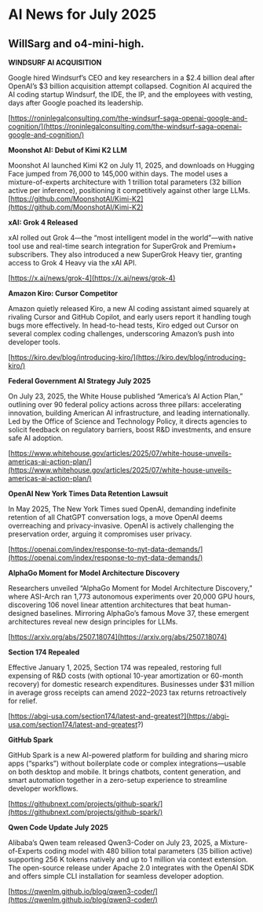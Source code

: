 # AI News for July 2025

## WillSarg and o4-mini-high.

**WINDSURF AI ACQUISITION**

Google hired Windsurf’s CEO and key researchers in a $2.4 billion deal after OpenAI’s $3 billion acquisition attempt collapsed.
Cognition AI acquired the AI coding startup Windsurf, the IDE, the IP, and the employees with vesting, days after Google poached its leadership.

[https://roninlegalconsulting.com/the-windsurf-saga-openai-google-and-cognition/](https://roninlegalconsulting.com/the-windsurf-saga-openai-google-and-cognition/)

**Moonshot AI: Debut of Kimi K2 LLM**

Moonshot AI launched Kimi K2 on July 11, 2025, and downloads on Hugging Face jumped from 76,000 to 145,000 within days. The model uses a mixture-of-experts architecture with 1 trillion total parameters (32 billion active per inference), positioning it competitively against other large LLMs.
[https://github.com/MoonshotAI/Kimi-K2](https://github.com/MoonshotAI/Kimi-K2)

**xAI: Grok 4 Released**

xAI rolled out Grok 4—the “most intelligent model in the world”—with native tool use and real-time search integration for SuperGrok and Premium+ subscribers. They also introduced a new SuperGrok Heavy tier, granting access to Grok 4 Heavy via the xAI API.

[https://x.ai/news/grok-4](https://x.ai/news/grok-4)

**Amazon Kiro: Cursor Competitor**

Amazon quietly released Kiro, a new AI coding assistant aimed squarely at rivaling Cursor and GitHub Copilot, and early users report it handling tough bugs more effectively. In head-to-head tests, Kiro edged out Cursor on several complex coding challenges, underscoring Amazon’s push into developer tools.

[https://kiro.dev/blog/introducing-kiro/](https://kiro.dev/blog/introducing-kiro/)

**Federal Government AI Strategy July 2025**

On July 23, 2025, the White House published “America’s AI Action Plan,” outlining over 90 federal policy actions across three pillars: accelerating innovation, building American AI infrastructure, and leading internationally. Led by the Office of Science and Technology Policy, it directs agencies to solicit feedback on regulatory barriers, boost R&D investments, and ensure safe AI adoption.

[https://www.whitehouse.gov/articles/2025/07/white-house-unveils-americas-ai-action-plan/](https://www.whitehouse.gov/articles/2025/07/white-house-unveils-americas-ai-action-plan/)

**OpenAI New York Times Data Retention Lawsuit**

In May 2025, The New York Times sued OpenAI, demanding indefinite retention of all ChatGPT conversation logs, a move OpenAI deems overreaching and privacy-invasive. OpenAI is actively challenging the preservation order, arguing it compromises user privacy.

[https://openai.com/index/response-to-nyt-data-demands/](https://openai.com/index/response-to-nyt-data-demands/)

**AlphaGo Moment for Model Architecture Discovery**

Researchers unveiled “AlphaGo Moment for Model Architecture Discovery,” where ASI-Arch ran 1,773 autonomous experiments over 20,000 GPU hours, discovering 106 novel linear attention architectures that beat human-designed baselines. Mirroring AlphaGo’s famous Move 37, these emergent architectures reveal new design principles for LLMs.

[https://arxiv.org/abs/2507.18074](https://arxiv.org/abs/2507.18074)

**Section 174 Repealed**

Effective January 1, 2025, Section 174 was repealed, restoring full expensing of R&D costs (with optional 10-year amortization or 60-month recovery) for domestic research expenditures. Businesses under $31 million in average gross receipts can amend 2022–2023 tax returns retroactively for relief.

[https://abgi-usa.com/section174/latest-and-greatest?](https://abgi-usa.com/section174/latest-and-greatest?)

**GitHub Spark**

GitHub Spark is a new AI-powered platform for building and sharing micro apps (“sparks”) without boilerplate code or complex integrations—usable on both desktop and mobile. It brings chatbots, content generation, and smart automation together in a zero-setup experience to streamline developer workflows.

[https://githubnext.com/projects/github-spark/](https://githubnext.com/projects/github-spark/)

**Qwen Code Update July 2025**

Alibaba’s Qwen team released Qwen3-Coder on July 23, 2025, a Mixture-of-Experts coding model with 480 billion total parameters (35 billion active) supporting 256 K tokens natively and up to 1 million via context extension. The open-source release under Apache 2.0 integrates with the OpenAI SDK and offers simple CLI installation for seamless developer adoption.

[https://qwenlm.github.io/blog/qwen3-coder/](https://qwenlm.github.io/blog/qwen3-coder/)
